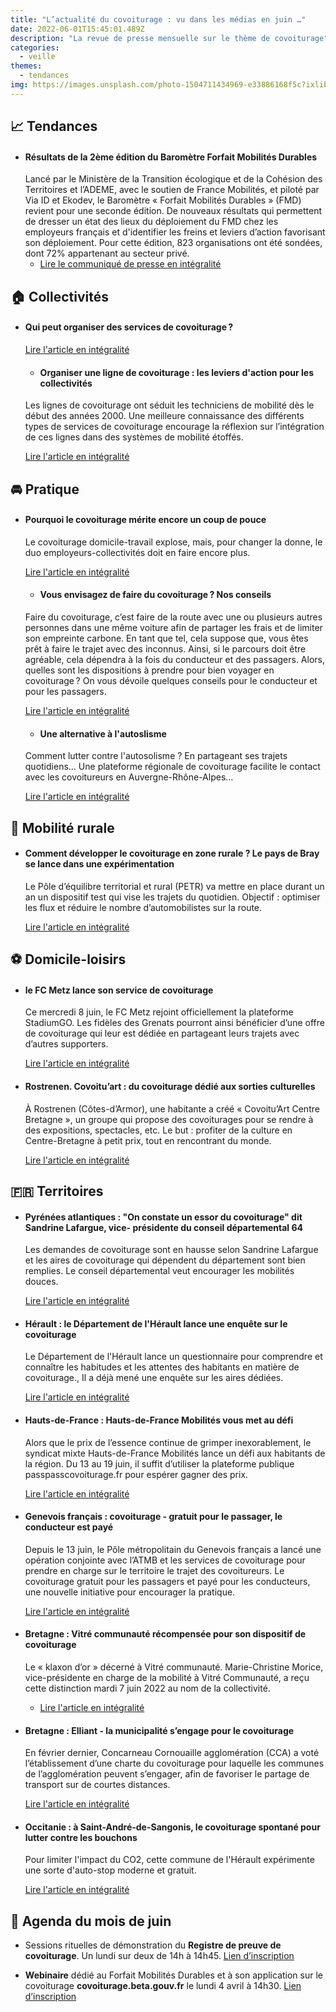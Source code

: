 ```yaml
---
title: "L’actualité du covoiturage : vu dans les médias en juin …"
date: 2022-06-01T15:45:01.489Z
description: "La revue de presse mensuelle sur le thème de covoiturage"
categories:
  - veille
themes:
  - tendances
img: https://images.unsplash.com/photo-1504711434969-e33886168f5c?ixlib=rb-1.2.1&ixid=MnwxMjA3fDB8MHxwaG90by1wYWdlfHx8fGVufDB8fHx8&auto=format&fit=crop&w=870&q=80
---
```


## 📈 Tendances 
- #### Résultats de la 2ème édition du Baromètre Forfait Mobilités Durables
  Lancé par le Ministère de la Transition écologique et de la Cohésion des Territoires et l’ADEME, avec le soutien de France Mobilités, et piloté par Via ID et Ekodev, le Baromètre « Forfait Mobilités Durables » (FMD) revient pour une seconde édition. De nouveaux résultats qui permettent de dresser un état des lieux du déploiement du FMD chez les employeurs français et d'identifier les freins et leviers d’action favorisant son déploiement. Pour cette édition, 823 organisations ont été sondées, dont 72% appartenant au secteur privé.
  - [Lire le communiqué de presse en intégralité](https://www.ecologie.gouv.fr/resultats-2eme-edition-du-barometre-forfait-mobilites-durables)

## 🏠 Collectivités
- #### Qui peut organiser des services de covoiturage ?
  
  [Lire l'article en intégralité](https://www.courrierdesmaires.fr/article/qui-peut-organiser-des-services-de-covoiturage.50062)
  - #### Organiser une ligne de covoiturage : les leviers d'action pour les collectivités
  Les lignes de covoiturage ont séduit les techniciens de mobilité dès le début des années 2000. Une meilleure connaissance des différents types de services de covoiturage encourage la réflexion sur l’intégration de ces lignes dans des systèmes de mobilité étoffés.
  
  [Lire l'article en intégralité](https://www.cerema.fr/fr/actualites/organiser-ligne-covoiturage-leviers-action-collectivites)

## 🚘 Pratique
- #### Pourquoi le covoiturage mérite encore un coup de pouce
  Le covoiturage domicile-travail explose, mais, pour changer la donne, le duo employeurs-collectivités doit en faire encore plus.
  
  [Lire l'article en intégralité](https://www.lagazettedescommunes.com/813662/pourquoi-le-covoiturage-merite-encore-un-coup-de-pouce/)
  - #### Vous envisagez de faire du covoiturage ? Nos conseils
  Faire du covoiturage, c’est faire de la route avec une ou plusieurs autres personnes dans une même voiture afin de partager les frais et de limiter son empreinte carbone. En tant que tel, cela suppose que, vous êtes prêt à faire le trajet avec des inconnus. Ainsi, si le parcours doit être agréable, cela dépendra à la fois du conducteur et des passagers. Alors, quelles sont les dispositions à prendre pour bien voyager en covoiturage ? On vous dévoile quelques conseils pour le conducteur et pour les passagers.
  
  [Lire l'article en intégralité](https://nicepresse.com/vous-envisagez-de-faire-du-covoiturage-nos-conseils/)

  - #### Une alternative à l'autoslisme
  Comment lutter contre l'autosolisme ? En partageant ses trajets quotidiens... Une plateforme régionale de covoiturage facilite le contact avec les covoitureurs en Auvergne-Rhône-Alpes...
  
  [Lire l'article en intégralité](https://radio.vinci-autoroutes.com/article/une-alternative-a-l-autosolisme-6851)
  
## 🌻 Mobilité rurale
- #### Comment développer le covoiturage en zone rurale ? Le pays de Bray se lance dans une expérimentation
  Le Pôle d’équilibre territorial et rural (PETR) va mettre en place durant un an un dispositif test qui vise les trajets du quotidien. Objectif : optimiser les flux et réduire le nombre d’automobilistes sur la route.
  
  [Lire l'article en intégralité](https://www.paris-normandie.fr/id319735/article/2022-06-26/comment-developper-le-covoiturage-en-zone-rurale-le-pays-de-bray-se-lance-dans)

## ⚽️ Domicile-loisirs
- #### le FC Metz lance son service de covoiturage
  Ce mercredi 8 juin, le FC Metz rejoint officiellement la plateforme StadiumGO. Les fidèles des Grenats pourront ainsi bénéficier d’une offre de covoiturage qui leur est dédiée en partageant leurs trajets avec d’autres supporters. 
  
  [Lire l'article en intégralité](https://www.lasemaine.fr/mobilites-le-fc-metz-lance-son-service-de-covoiturage/)
- #### Rostrenen. Covoitu’art : du covoiturage dédié aux sorties culturelles
  À Rostrenen (Côtes-d’Armor), une habitante a créé « Covoitu’Art Centre Bretagne », un groupe qui propose des covoiturages pour se rendre à des expositions, spectacles, etc. Le but : profiter de la culture en Centre-Bretagne à petit prix, tout en rencontrant du monde.
  
  [Lire l'article en intégralité](https://www.ouest-france.fr/bretagne/rostrenen-22110/rostrenen-covoitu-art-du-covoiturage-dedie-aux-sorties-culturelles-b2ff6a88-e7ed-11ec-b90d-ef355762de34)


## 🇫🇷 Territoires 
- #### Pyrénées atlantiques : "On constate un essor du covoiturage" dit Sandrine Lafargue, vice- présidente du conseil départemental 64
  Les demandes de covoiturage sont en hausse selon Sandrine Lafargue et les aires de covoiturage qui dépendent du département sont bien remplies. Le conseil départemental veut encourager les mobilités douces.
  
  [Lire l'article en intégralité](https://www.francebleu.fr/emissions/l-invite-de-la-redaction-de-france-bleu-bearn-bigorre/bearn/sandrine-lafargue-vice-presidente-du-conseil-departemental-64)
- #### Hérault : le Département de l'Hérault lance une enquête sur le covoiturage
  Le Département de l'Hérault lance un questionnaire pour comprendre et connaître les habitudes et les attentes des habitants en matière de covoiturage., Il a déjà mené une enquête sur les aires dédiées.
  
  [Lire l'article en intégralité](https://www.francebleu.fr/infos/transports/le-departement-de-la-herault-lance-une-enquete-sur-le-covoiturage-1655828908)

- #### Hauts-de-France : Hauts-de-France Mobilités vous met au défi
  Alors que le prix de l’essence continue de grimper inexorablement, le syndicat mixte Hauts-de-France Mobilités lance un défi aux habitants de la région. Du 13 au 19 juin, il suffit d’utiliser la plateforme publique passpasscovoiturage.fr pour espérer gagner des prix.

  [Lire l'article en intégralité](https://www.lavoixdunord.fr/1187525/article/2022-06-01/covoiturage-hauts-de-france-mobilites-vous-met-au-defi)

- #### Genevois français : covoiturage - gratuit pour le passager, le conducteur est payé
  Depuis le 13 juin, le Pôle métropolitain du Genevois français a lancé une opération conjointe avec l’ATMB et les services de covoiturage pour prendre en charge sur le territoire le trajet des covoitureurs. Le covoiturage gratuit pour les passagers et payé pour les conducteurs, une nouvelle initiative pour encourager la pratique.
  
  [Lire l'article en intégralité](https://www.ledauphine.com/transport/2022/06/23/covoiturage-gratuit-pour-le-passager-le-conducteur-est-paye)

- #### Bretagne : Vitré communauté récompensée pour son dispositif de covoiturage
  Le « klaxon d’or » décerné à Vitré communauté. Marie-Christine Morice, vice-présidente en charge de la mobilité à Vitré Communauté, a reçu cette distinction mardi 7 juin 2022 au nom de la collectivité. 
  
  - [Lire l'article en intégralité](https://www.ouest-france.fr/bretagne/vitre-35500/vitre-communaute-recompensee-pour-son-dispositif-de-covoiturage-30021a78-e747-11ec-8458-b2f5aa0496fd)

- #### Bretagne : Elliant - la municipalité s’engage pour le covoiturage
  En février dernier, Concarneau Cornouaille agglomération (CCA) a voté l’établissement d’une charte du covoiturage pour laquelle les communes de l’agglomération peuvent s’engager, afin de favoriser le partage de transport sur de courtes distances.
  
  [Lire l'article en intégralité](https://www.ouest-france.fr/bretagne/elliant-29370/elliant-la-municipalite-s-engage-pour-le-covoiturage-4def1250-e2bc-11ec-b656-4b161e95378c)
 
- #### Occitanie : à Saint-André-de-Sangonis, le covoiturage spontané pour lutter contre les bouchons
  Pour limiter l'impact du CO2, cette commune de l'Hérault expérimente une sorte d'auto-stop moderne et gratuit.
  
  [Lire l'article en intégralité](https://www.lexpress.fr/actualite/a-saint-andre-de-sangonis-le-covoiturage-spontane-pour-lutter-contre-les-bouchons_2175517.html)

## 📅 Agenda du mois de juin 
- Sessions rituelles de démonstration du **Registre de preuve de covoiturage**. Un lundi sur deux de 14h à 14h45. 
  [Lien d’inscription](https://app.livestorm.co/dinum-12/demo-hedbo-du-rpc?type=detailed)

- **Webinaire** dédié au Forfait Mobilités Durables et à son application sur le covoiturage **covoiturage.beta.gouv.fr** le lundi 4 avril à 14h30.
  [Lien d’inscription](https://app.livestorm.co/dinum-12/covoituragebetagouvfr-decouvrir-le-forfait-mobilites-durables-les-attestations-de-covoiturage-et-les-resultats-du-barometre-fmd-edition-2022)
